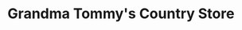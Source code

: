 ---
title: "Grandma Tommy's Country Store"
url: /sturgeon-bay/grandma-tommys-country-store/
shop: shop
---